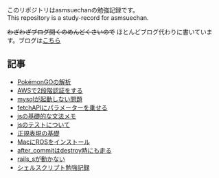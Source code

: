 このリポジトリはasmsuechanの勉強記録です。  
This repository is a study-record for asmsuechan.

~~わざわざブログ開くのめんどくさいので~~ ほとんどブログ代わりに書いています。ブログは[こちら](http://hyottokoaloha.hatenablog.com/)

## 記事
* [PokémonGOの解析](https://github.com/asmsuechan/study/blob/master//analytics/pokemon_go_analytics.md)
* [AWSで2段階認証をする](https://github.com/asmsuechan/study/blob/master//aws/adds_mfa_to_iam_role_user.md)
* [mysqlが起動しない問題](https://github.com/asmsuechan/study/blob/master//databases/mysql/mysql_cannot_start_due_to_permission.md)
* [fetchAPIにパラメーターを乗せる](https://github.com/asmsuechan/study/blob/master//js/how_to_send_params_on_fetch_api.md)
* [jsの基礎的な文法メモ](https://github.com/asmsuechan/study/blob/master//js/js_basic_grammer.md)
* [jsのテストについて](https://github.com/asmsuechan/study/blob/master//js/js_spec/README.md)
* [正規表現の基礎](https://github.com/asmsuechan/study/blob/master//regexp/regexp_basic.md)
* [MacにROSをインストール](https://github.com/asmsuechan/study/blob/master//ros/install_to_mac.md)
* [after_commitはdestroy時にも走る](https://github.com/asmsuechan/study/blob/master//ruby/rails/after_commit_runs_on_destroy.md)
* [rails_sが動かない](https://github.com/asmsuechan/study/blob/master//ruby/rails/rails_s_not_working.md)
* [シェルスクリプト勉強記録](https://github.com/asmsuechan/study/blob/master//shell_script/shell_script_study_record.md)
